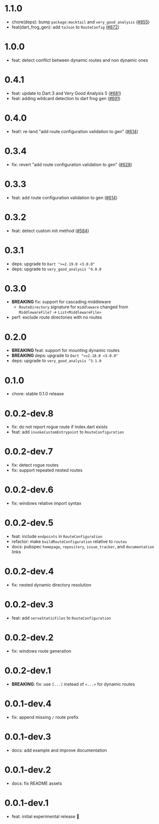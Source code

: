 # 1.1.0

- chore(deps): bump `package:mocktail` and `very_good_analysis` ([#855](https://github.com/VeryGoodOpenSource/dart_frog/pull/855))
- feat(dart_frog_gen): add `toJson` to `RouteConfig` ([#872](https://github.com/VeryGoodOpenSource/dart_frog/pull/872))

# 1.0.0

- feat: detect conflict between dynamic routes and non dynamic ones

# 0.4.1

- feat: update to Dart 3 and Very Good Analysis 5 ([#681](https://github.com/VeryGoodOpenSource/dart_frog/pull/681))
- feat: adding wildcard detection to dart frog gen ([#691](https://github.com/VeryGoodOpenSource/dart_frog/pull/691))

# 0.4.0

- feat!: re-land "add route configuration validation to gen" ([#614](https://github.com/VeryGoodOpenSource/dart_frog/pull/614))

# 0.3.4

- fix: revert "add route configuration validation to gen" ([#628](https://github.com/VeryGoodOpenSource/dart_frog/pull/628))

# 0.3.3

- feat: add route configuration validation to gen ([#614](https://github.com/VeryGoodOpenSource/dart_frog/pull/614))

# 0.3.2

- feat: detect custom init method ([#564](https://github.com/VeryGoodOpenSource/dart_frog/pull/564))

# 0.3.1

- deps: upgrade to `Dart ">=2.19.0 <3.0.0"`
- deps: upgrade to `very_good_analysis ^4.0.0`

# 0.3.0

- **BREAKING** fix: support for cascading middleware
  - `RouteDirectory` signature for `middleware` changed from `MiddlewareFile?` -> `List<MiddlewareFile>`
- perf: exclude route directories with no routes

# 0.2.0

- **BREAKING** feat: support for mounting dynamic routes
- **BREAKING** deps: upgrade to `Dart ">=2.18.0 <3.0.0"`
- deps: upgrade to `very_good_analysis ^3.1.0`

# 0.1.0

- chore: stable 0.1.0 release

# 0.0.2-dev.8

- fix: do not report rogue route if index.dart exists
- feat: add `invokeCustomEntrypoint` to `RouteConfiguration`

# 0.0.2-dev.7

- fix: detect rogue routes
- fix: support repeated nested routes

# 0.0.2-dev.6

- fix: windows relative import syntax

# 0.0.2-dev.5

- feat: include `endpoints` in `RouteConfiguration`
- refactor: make `buildRouteConfiguration` relative to `routes`
- docs: pubspec `homepage`, `repository`, `issue_tracker`, and `documentation` links

# 0.0.2-dev.4

- fix: nested dynamic directory resolution

# 0.0.2-dev.3

- feat: add `serveStaticFiles` to `RouteConfiguration`

# 0.0.2-dev.2

- fix: windows route generation

# 0.0.2-dev.1

- **BREAKING**: fix: use `[...]` instead of `<...>` for dynamic routes

# 0.0.1-dev.4

- fix: append missing `/` route prefix

# 0.0.1-dev.3

- docs: add example and improve documentation

# 0.0.1-dev.2

- docs: fix README assets

# 0.0.1-dev.1

- feat: initial experimental release 🎉
